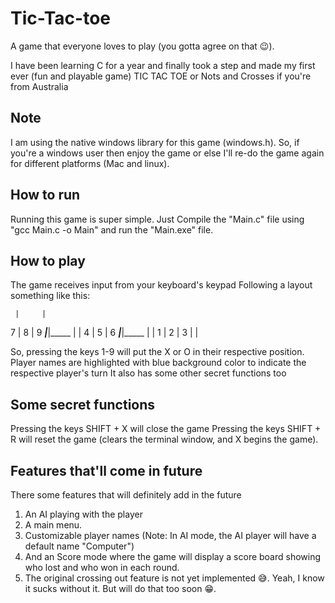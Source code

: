 # Tic-Tac-toe

A game that everyone loves to play (you gotta agree on that 😉).

I have been learning C for a year and finally took a step and made my first ever (fun and playable game) TIC TAC TOE or Nots and Crosses if you're from Australia

## Note

I am using the native windows library for this game (windows.h). So, if you're a windows user then enjoy the game or else I'll re-do the game again for different platforms (Mac and linux).

## How to run

Running this game is super simple. Just Compile the "Main.c" file using "gcc Main.c -o Main" and run the "Main.exe" file.

## How to play

The game receives input from your keyboard's keypad
Following a layout something like this:

     |     |
  7  |  8  |  9
_____|_____|_____
     |     |
  4  |  5  |  6
_____|_____|_____
     |     |
  1  |  2  |  3
     |     |

So, pressing the keys 1-9 will put the X or O in their respective position. Player names are highlighted with blue background color to indicate the respective player's turn
It also has some other secret functions too

## Some secret functions

Pressing the keys SHIFT + X will close the game
Pressing the keys SHIFT + R will reset the game (clears the terminal window, and X begins the game).

## Features that'll come in future

There some features that will definitely add in the future

1) An AI playing with the player
2) A main menu.
3) Customizable player names (Note: In AI mode, the AI player will have a default name "Computer")
4) And an Score mode where the game will display a score board showing who lost and who won in each round.
5) The original crossing out feature is not yet implemented 😅. Yeah, I know it sucks without it. But will do that too soon 😁.
